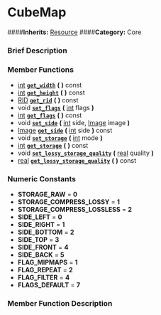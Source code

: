 #  CubeMap  
####**Inherits:** [Resource](class_resource)
####**Category:** Core

###  Brief Description  


###  Member Functions 
  * [int](class_int)  **[`get_width`](#get_width)**  **(** **)** const
  * [int](class_int)  **[`get_height`](#get_height)**  **(** **)** const
  * [RID](class_rid)  **[`get_rid`](#get_rid)**  **(** **)** const
  * void  **[`set_flags`](#set_flags)**  **(** [int](class_int) flags  **)**
  * [int](class_int)  **[`get_flags`](#get_flags)**  **(** **)** const
  * void  **[`set_side`](#set_side)**  **(** [int](class_int) side, [Image](class_image) image  **)**
  * [Image](class_image)  **[`get_side`](#get_side)**  **(** [int](class_int) side  **)** const
  * void  **[`set_storage`](#set_storage)**  **(** [int](class_int) mode  **)**
  * [int](class_int)  **[`get_storage`](#get_storage)**  **(** **)** const
  * void  **[`set_lossy_storage_quality`](#set_lossy_storage_quality)**  **(** [real](class_real) quality  **)**
  * [real](class_real)  **[`get_lossy_storage_quality`](#get_lossy_storage_quality)**  **(** **)** const

###  Numeric Constants  
  * **STORAGE_RAW** = **0**
  * **STORAGE_COMPRESS_LOSSY** = **1**
  * **STORAGE_COMPRESS_LOSSLESS** = **2**
  * **SIDE_LEFT** = **0**
  * **SIDE_RIGHT** = **1**
  * **SIDE_BOTTOM** = **2**
  * **SIDE_TOP** = **3**
  * **SIDE_FRONT** = **4**
  * **SIDE_BACK** = **5**
  * **FLAG_MIPMAPS** = **1**
  * **FLAG_REPEAT** = **2**
  * **FLAG_FILTER** = **4**
  * **FLAGS_DEFAULT** = **7**

###  Member Function Description  
